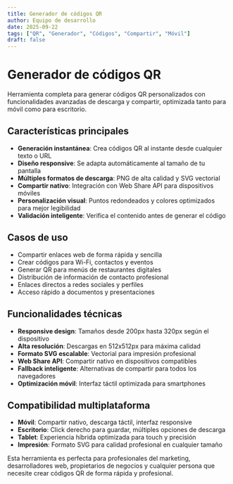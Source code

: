 ```yaml
---
title: Generador de códigos QR
author: Equipo de desarrollo
date: 2025-09-22
tags: ["QR", "Generador", "Códigos", "Compartir", "Móvil"]
draft: false
---
```


# Generador de códigos QR

Herramienta completa para generar códigos QR personalizados con funcionalidades avanzadas de descarga y compartir, optimizada tanto para móvil como para escritorio.

## Características principales

- **Generación instantánea**: Crea códigos QR al instante desde cualquier texto o URL
- **Diseño responsive**: Se adapta automáticamente al tamaño de tu pantalla
- **Múltiples formatos de descarga**: PNG de alta calidad y SVG vectorial
- **Compartir nativo**: Integración con Web Share API para dispositivos móviles
- **Personalización visual**: Puntos redondeados y colores optimizados para mejor legibilidad
- **Validación inteligente**: Verifica el contenido antes de generar el código

## Casos de uso

- Compartir enlaces web de forma rápida y sencilla
- Crear códigos para Wi-Fi, contactos y eventos
- Generar QR para menús de restaurantes digitales
- Distribución de información de contacto profesional
- Enlaces directos a redes sociales y perfiles
- Acceso rápido a documentos y presentaciones

## Funcionalidades técnicas

- **Responsive design**: Tamaños desde 200px hasta 320px según el dispositivo
- **Alta resolución**: Descargas en 512x512px para máxima calidad
- **Formato SVG escalable**: Vectorial para impresión profesional
- **Web Share API**: Compartir nativo en dispositivos compatibles
- **Fallback inteligente**: Alternativas de compartir para todos los navegadores
- **Optimización móvil**: Interfaz táctil optimizada para smartphones

## Compatibilidad multiplataforma

- **Móvil**: Compartir nativo, descarga táctil, interfaz responsive
- **Escritorio**: Click derecho para guardar, múltiples opciones de descarga
- **Tablet**: Experiencia híbrida optimizada para touch y precisión
- **Impresión**: Formato SVG para calidad profesional en cualquier tamaño

Esta herramienta es perfecta para profesionales del marketing, desarrolladores web, propietarios de negocios y cualquier persona que necesite crear códigos QR de forma rápida y profesional.
